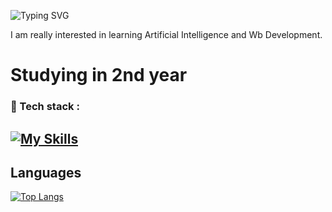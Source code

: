 ![Typing SVG](https://readme-typing-svg.herokuapp.com?font=Fira+Code&size=24&pause=1000&color=F76C6C&width=435&lines=Hi+I'm+Suchismita!)

I am really interested in learning Artificial Intelligence and Wb Development. 
# Studying in 2nd year

### 🧰 Tech stack :
[![My Skills](https://skillicons.dev/icons?i=python,java,html,css,vscode,github,flutter)](https://skillicons.dev)
---

## Languages
[![Top Langs](https://github-readme-stats.vercel.app/api/top-langs/?username=helloiamsuchi)](https://github.com/helloiamsuchi/github-readme-stats)
